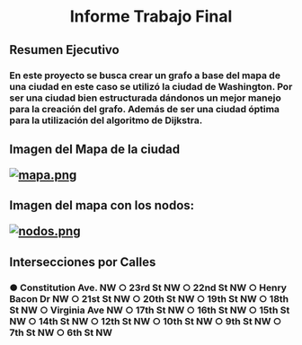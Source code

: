 <center> <h1>Informe Trabajo Final</h1> </center>
<h2> Resumen Ejecutivo
<h3> En este proyecto se busca crear un grafo a base del mapa de una ciudad en este caso se utilizó la ciudad de Washington. Por ser una ciudad bien estructurada dándonos un mejor manejo para la creación del grafo. Además de ser una ciudad óptima para la utilización del algoritmo de Dijkstra.
<h2> Imagen del Mapa de la ciudad 

[![mapa.png](https://i.postimg.cc/4xm6BmrR/mapa.png)](https://postimg.cc/pmM5dXWs)

<h2> Imagen del mapa con los nodos:

[![nodos.png](https://i.postimg.cc/y8sd85yQ/nodos.png)](https://postimg.cc/BX7shmyH)

<h2> Intersecciones por Calles
<h3>  ●	Constitution Ave. NW
○	23rd St NW
○	22nd St NW
○	Henry Bacon Dr NW
○	21st St NW
○	20th St NW
○	19th St NW
○	18th St NW
○	Virginia Ave NW
○	17th St NW
○	16th St NW
○	15th St NW
○	14th St NW
○	12th St NW
○	10th St NW
○	9th St NW
○	7th St NW
○	6th St NW
     